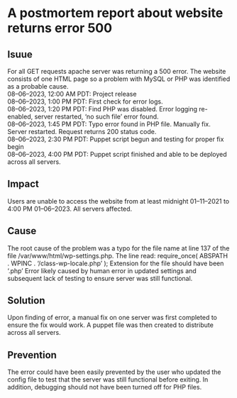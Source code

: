 <h1>A postmortem report about website returns error 500</h1>
<h2>Isuue</h2>
<bip>For all GET requests apache server was returning a 500 error. The website consists of one HTML page so a problem with MySQL or PHP was identified as a probable cause.<br>
08–06–2023, 12:00 AM PDT: Project release<br>
08–06–2023, 1:00 PM PDT: First check for error logs.<br>
08–06–2023, 1:20 PM PDT: Find PHP was disabled. Error logging re-enabled, server restarted, ‘no such file’ error found.<br>
08–06–2023, 1:45 PM PDT: Typo error found in PHP file. Manually fix. Server restarted. Request returns 200 status code.<br>
08–06–2023, 2:30 PM PDT: Puppet script begun and testing for proper fix begin<br>
08–06–2023, 4:00 PM PDT: Puppet script finished and able to be deployed across all servers.<br></bip>
<h2>Impact</h2>
Users are unable to access the website from at least midnight 01–11–2021 to 4:00 PM 01–06–2023. All servers affected.
<h2>Cause</h2>
The root cause of the problem was a typo for the file name at line 137 of the file /var/www/html/wp-settings.php. The line read: require_once( ABSPATH . WPINC . ‘/class-wp-locale.php’ ); Extension for the file should have been ‘.php’ Error likely caused by human error in updated settings and subsequent lack of testing to ensure server was still functional.
<h2>Solution</h2>
Upon finding of error, a manual fix on one server was first completed to ensure the fix would work. A puppet file was then created to distribute across all servers.
<h2>Prevention</h2>
The error could have been easily prevented by the user who updated the config file to test that the server was still functional before exiting. In addition, debugging should not have been turned off for PHP files.
